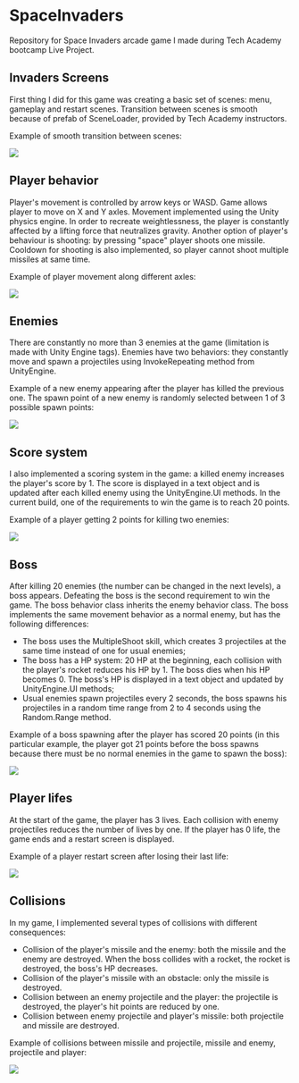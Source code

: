 # SpaceInvaders
Repository for Space Invaders arcade game I made during Tech Academy bootcamp Live Project.

## Invaders Screens
First thing I did for this game was creating a basic set of scenes: menu, gameplay and restart scenes. Transition between scenes is smooth because of prefab of SceneLoader, provided by Tech Academy instructors.

Example of smooth transition between scenes:

![](https://media.giphy.com/media/v1.Y2lkPTc5MGI3NjExeTViNXc1N3RnOGN6ZDI2YzFxMWFzbjdtcHI5c3RoOHpwanFtbHd6NSZlcD12MV9pbnRlcm5hbF9naWZfYnlfaWQmY3Q9Zw/63Y50MxMdYLASjg9nR/giphy.gif)

## Player behavior
Player's movement is controlled by arrow keys or WASD. Game allows player to move on X and Y axles. Movement implemented using the Unity physics engine. In order to recreate weightlessness, the player is constantly affected by a lifting force that neutralizes gravity.
Another option of player's behaviour is shooting: by pressing "space" player shoots one missile. Cooldown for shooting is also implemented, so player cannot shoot multiple missiles at same time. 

Example of player movement along different axles:

![](https://media.giphy.com/media/v1.Y2lkPTc5MGI3NjExZ2ViaDl6NWJrdXhmbjB5MGVyeTRyNDF4MGc1a2gzM3hhcmF5bm8yNSZlcD12MV9pbnRlcm5hbF9naWZfYnlfaWQmY3Q9Zw/KmfgHfnGu6xlRJ9Lhr/giphy.gif)

## Enemies
There are constantly no more than 3 enemies at the game (limitation is made with Unity Engine tags). Enemies have two behaviors: they constantly move and spawn a projectiles using InvokeRepeating method from UnityEngine.

Example of a new enemy appearing after the player has killed the previous one. The spawn point of a new enemy is randomly selected between 1 of 3 possible spawn points:

![](https://media.giphy.com/media/v1.Y2lkPTc5MGI3NjExOTRvcWNzdnk1d255N3ZxZWE4aDBtMHlidGhwOHNwN3ZoYWxta2R6dyZlcD12MV9pbnRlcm5hbF9naWZfYnlfaWQmY3Q9Zw/L2PoBIMxN1egQ92oXr/giphy.gif)


## Score system
I also implemented a scoring system in the game: a killed enemy increases the player's score by 1. The score is displayed in a text object and is updated after each killed enemy using the UnityEngine.UI methods. In the current build, one of the requirements to win the game is to reach 20 points.

Example of a player getting 2 points for killing two enemies:

![](https://media.giphy.com/media/v1.Y2lkPTc5MGI3NjExMm4zdTRmejIwZXcwcHAwbmVvZDAxcnNoZmkyZGJkbGs0bDgzMWZpeCZlcD12MV9pbnRlcm5hbF9naWZfYnlfaWQmY3Q9Zw/OLMhcHMGyKL07Ra6BD/giphy.gif)

## Boss
After killing 20 enemies (the number can be changed in the next levels), a boss appears. Defeating the boss is the second requirement to win the game.
The boss behavior class inherits the enemy behavior class. The boss implements the same movement behavior as a normal enemy, but has the following differences:
- The boss uses the MultipleShoot skill, which creates 3 projectiles at the same time instead of one for usual enemies;
- The boss has a HP system: 20 HP at the beginning, each collision with the player's rocket reduces his HP by 1. The boss dies when his HP becomes 0. The boss's HP is displayed in a text object and updated by UnityEngine.UI methods;
- Usual enemies spawn projectiles every 2 seconds, the boss spawns his projectiles in a random time range from 2 to 4 seconds using the Random.Range method.

Example of a boss spawning after the player has scored 20 points (in this particular example, the player got 21 points before the boss spawns because there must be no normal enemies in the game to spawn the boss):

![](https://media.giphy.com/media/v1.Y2lkPTc5MGI3NjExanE5ZTFvdjZ3OTV0ZTBqdndpZzQ1cGE5dmRjcDN0MHZ5OTI1bDNqZiZlcD12MV9pbnRlcm5hbF9naWZfYnlfaWQmY3Q9Zw/E2ZvILuQHpt8TMfROq/giphy.gif)

## Player lifes  
At the start of the game, the player has 3 lives. Each collision with enemy projectiles reduces the number of lives by one. If the player has 0 life, the game ends and a restart screen is displayed.

Example of a player restart screen after losing their last life:

![](https://media.giphy.com/media/v1.Y2lkPTc5MGI3NjExeDdvdDkwdjhkem9jZjBoODM2NmR6cDdkamJ2MTlhOWdtOWEyemJ6ZSZlcD12MV9pbnRlcm5hbF9naWZfYnlfaWQmY3Q9Zw/YAq9BoURuCpDvnzOvH/giphy.gif)

## Collisions
In my game, I implemented several types of collisions with different consequences:
- Collision of the player's missile and the enemy: both the missile and the enemy are destroyed. When the boss collides with a rocket, the rocket is destroyed, the boss's HP decreases.
- Collision of the player's missile with an obstacle: only the missile is destroyed.
- Collision between an enemy projectile and the player: the projectile is destroyed, the player's hit points are reduced by one.
- Collision between enemy projectile and player's missile: both projectile and missile are destroyed.

Example of collisions between missile and projectile, missile and enemy, projectile and player:

![](https://media.giphy.com/media/v1.Y2lkPTc5MGI3NjExcmtkOWhoaGNvYWE0emJjczlocjBuN3YyNG0wdDF0MGFzb3F0czY4ciZlcD12MV9pbnRlcm5hbF9naWZfYnlfaWQmY3Q9Zw/A6mlfuLrhXxACNsoBz/giphy.gif)
